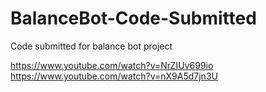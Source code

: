 # BalanceBot-Code-Submitted
Code submitted for balance bot project


https://www.youtube.com/watch?v=NrZIUv699io
https://www.youtube.com/watch?v=nX9A5d7jn3U
